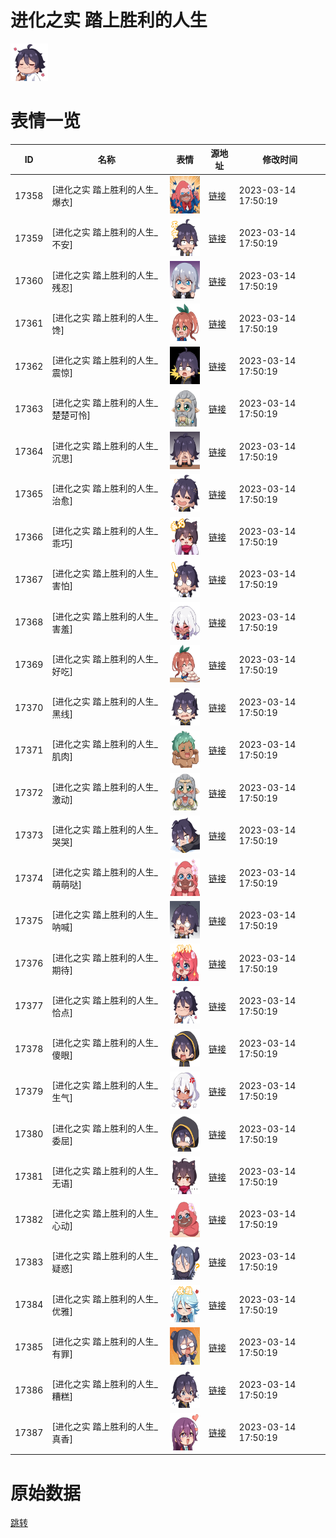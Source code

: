 # 进化之实 踏上胜利的人生

<img src="./cover.png" height="60" alt="cover" />

# 表情一览

|ID|名称|表情|源地址|修改时间|
|----|----|----|----|----|
|17358|[进化之实 踏上胜利的人生_爆衣]|<img src="./pic/017358_%5B进化之实 踏上胜利的人生_爆衣%5D.png" height="60" alt="爆衣"/>|[链接](https://i0.hdslb.com/bfs/emote/2120b0e427b99fff12cd172bcf293d25e2a3274d.png)|2023-03-14 17:50:19|
|17359|[进化之实 踏上胜利的人生_不安]|<img src="./pic/017359_%5B进化之实 踏上胜利的人生_不安%5D.png" height="60" alt="不安"/>|[链接](https://i0.hdslb.com/bfs/emote/27e51e1447c3d81d3c5b4a5b50cc57d178a1cc95.png)|2023-03-14 17:50:19|
|17360|[进化之实 踏上胜利的人生_残忍]|<img src="./pic/017360_%5B进化之实 踏上胜利的人生_残忍%5D.png" height="60" alt="残忍"/>|[链接](https://i0.hdslb.com/bfs/emote/f37fb95f2e4aad8f5455d8df40ee340f9c7998ce.png)|2023-03-14 17:50:19|
|17361|[进化之实 踏上胜利的人生_馋]|<img src="./pic/017361_%5B进化之实 踏上胜利的人生_馋%5D.png" height="60" alt="馋"/>|[链接](https://i0.hdslb.com/bfs/emote/a178e8e625c56fd7bd6ffebae8c185b54bdc15d4.png)|2023-03-14 17:50:19|
|17362|[进化之实 踏上胜利的人生_震惊]|<img src="./pic/017362_%5B进化之实 踏上胜利的人生_震惊%5D.png" height="60" alt="震惊"/>|[链接](https://i0.hdslb.com/bfs/emote/8aaf9b91e1e62176d8b18feb2c15d46340ef454d.png)|2023-03-14 17:50:19|
|17363|[进化之实 踏上胜利的人生_楚楚可怜]|<img src="./pic/017363_%5B进化之实 踏上胜利的人生_楚楚可怜%5D.png" height="60" alt="楚楚可怜"/>|[链接](https://i0.hdslb.com/bfs/emote/d24510ff6a99f62bec19ada058c90d6b25e95404.png)|2023-03-14 17:50:19|
|17364|[进化之实 踏上胜利的人生_沉思]|<img src="./pic/017364_%5B进化之实 踏上胜利的人生_沉思%5D.png" height="60" alt="沉思"/>|[链接](https://i0.hdslb.com/bfs/emote/9e5c70cc19eaa4c6a80769d7df399349cf5db131.png)|2023-03-14 17:50:19|
|17365|[进化之实 踏上胜利的人生_治愈]|<img src="./pic/017365_%5B进化之实 踏上胜利的人生_治愈%5D.png" height="60" alt="治愈"/>|[链接](https://i0.hdslb.com/bfs/emote/619f52478622a06cdc98332db47585f32cec2028.png)|2023-03-14 17:50:19|
|17366|[进化之实 踏上胜利的人生_乖巧]|<img src="./pic/017366_%5B进化之实 踏上胜利的人生_乖巧%5D.png" height="60" alt="乖巧"/>|[链接](https://i0.hdslb.com/bfs/emote/360370155bcdb7d1629c61b9186ca5e014f47f8b.png)|2023-03-14 17:50:19|
|17367|[进化之实 踏上胜利的人生_害怕]|<img src="./pic/017367_%5B进化之实 踏上胜利的人生_害怕%5D.png" height="60" alt="害怕"/>|[链接](https://i0.hdslb.com/bfs/emote/e0a50d2c8e1facf417e444fce560b090d1d04019.png)|2023-03-14 17:50:19|
|17368|[进化之实 踏上胜利的人生_害羞]|<img src="./pic/017368_%5B进化之实 踏上胜利的人生_害羞%5D.png" height="60" alt="害羞"/>|[链接](https://i0.hdslb.com/bfs/emote/05660e9eb20a69d4a1767ec767e5e2eeedfecb63.png)|2023-03-14 17:50:19|
|17369|[进化之实 踏上胜利的人生_好吃]|<img src="./pic/017369_%5B进化之实 踏上胜利的人生_好吃%5D.png" height="60" alt="好吃"/>|[链接](https://i0.hdslb.com/bfs/emote/77fc7269d2a8599e417b0ad07bbe26f0315b2d48.png)|2023-03-14 17:50:19|
|17370|[进化之实 踏上胜利的人生_黑线]|<img src="./pic/017370_%5B进化之实 踏上胜利的人生_黑线%5D.png" height="60" alt="黑线"/>|[链接](https://i0.hdslb.com/bfs/emote/4b9d47233cc2e783c0f3d0b36c2dacdf9598d8c5.png)|2023-03-14 17:50:19|
|17371|[进化之实 踏上胜利的人生_肌肉]|<img src="./pic/017371_%5B进化之实 踏上胜利的人生_肌肉%5D.png" height="60" alt="肌肉"/>|[链接](https://i0.hdslb.com/bfs/emote/b6891cf900858cb6914a70cb8f90b6520dc7385d.png)|2023-03-14 17:50:19|
|17372|[进化之实 踏上胜利的人生_激动]|<img src="./pic/017372_%5B进化之实 踏上胜利的人生_激动%5D.png" height="60" alt="激动"/>|[链接](https://i0.hdslb.com/bfs/emote/5f3d83a787e303b0d56afbe9349e9e7aff3ba0c4.png)|2023-03-14 17:50:19|
|17373|[进化之实 踏上胜利的人生_哭哭]|<img src="./pic/017373_%5B进化之实 踏上胜利的人生_哭哭%5D.png" height="60" alt="哭哭"/>|[链接](https://i0.hdslb.com/bfs/emote/82e56fd6348a4dc7d12dc39ab3f30c7865e43baa.png)|2023-03-14 17:50:19|
|17374|[进化之实 踏上胜利的人生_萌萌哒]|<img src="./pic/017374_%5B进化之实 踏上胜利的人生_萌萌哒%5D.png" height="60" alt="萌萌哒"/>|[链接](https://i0.hdslb.com/bfs/emote/9438bb78087db35a96325403b2f34bd6a0ef873c.png)|2023-03-14 17:50:19|
|17375|[进化之实 踏上胜利的人生_呐喊]|<img src="./pic/017375_%5B进化之实 踏上胜利的人生_呐喊%5D.png" height="60" alt="呐喊"/>|[链接](https://i0.hdslb.com/bfs/emote/46585188ef23f86358c5dfce51e44a56fad1e92f.png)|2023-03-14 17:50:19|
|17376|[进化之实 踏上胜利的人生_期待]|<img src="./pic/017376_%5B进化之实 踏上胜利的人生_期待%5D.png" height="60" alt="期待"/>|[链接](https://i0.hdslb.com/bfs/emote/35dbb05a6369921b915c5c825c13f0f36df98cc2.png)|2023-03-14 17:50:19|
|17377|[进化之实 踏上胜利的人生_恰点]|<img src="./pic/017377_%5B进化之实 踏上胜利的人生_恰点%5D.png" height="60" alt="恰点"/>|[链接](https://i0.hdslb.com/bfs/emote/48c977f6a2a70ff6f58387f376cdf6cf6b02f4bf.png)|2023-03-14 17:50:19|
|17378|[进化之实 踏上胜利的人生_傻眼]|<img src="./pic/017378_%5B进化之实 踏上胜利的人生_傻眼%5D.png" height="60" alt="傻眼"/>|[链接](https://i0.hdslb.com/bfs/emote/0eab49f27cc51cd4e85f55e270cbc998f80860eb.png)|2023-03-14 17:50:19|
|17379|[进化之实 踏上胜利的人生_生气]|<img src="./pic/017379_%5B进化之实 踏上胜利的人生_生气%5D.png" height="60" alt="生气"/>|[链接](https://i0.hdslb.com/bfs/emote/de834371b2e7bb766e6f429ecd1340c0933ecd2c.png)|2023-03-14 17:50:19|
|17380|[进化之实 踏上胜利的人生_委屈]|<img src="./pic/017380_%5B进化之实 踏上胜利的人生_委屈%5D.png" height="60" alt="委屈"/>|[链接](https://i0.hdslb.com/bfs/emote/865dcdf7be2990aff681c8e829543ee67a4beb85.png)|2023-03-14 17:50:19|
|17381|[进化之实 踏上胜利的人生_无语]|<img src="./pic/017381_%5B进化之实 踏上胜利的人生_无语%5D.png" height="60" alt="无语"/>|[链接](https://i0.hdslb.com/bfs/emote/ee83ed531f8a92fb34826085f9c468aa747a19ca.png)|2023-03-14 17:50:19|
|17382|[进化之实 踏上胜利的人生_心动]|<img src="./pic/017382_%5B进化之实 踏上胜利的人生_心动%5D.png" height="60" alt="心动"/>|[链接](https://i0.hdslb.com/bfs/emote/9b111a0498fc0bc492b9f0799bf52fc74e15ff4b.png)|2023-03-14 17:50:19|
|17383|[进化之实 踏上胜利的人生_疑惑]|<img src="./pic/017383_%5B进化之实 踏上胜利的人生_疑惑%5D.png" height="60" alt="疑惑"/>|[链接](https://i0.hdslb.com/bfs/emote/2394f966d04a0d2da4952449f2e3fa844d96d6c7.png)|2023-03-14 17:50:19|
|17384|[进化之实 踏上胜利的人生_优雅]|<img src="./pic/017384_%5B进化之实 踏上胜利的人生_优雅%5D.png" height="60" alt="优雅"/>|[链接](https://i0.hdslb.com/bfs/emote/847d47cc627621a5f0713bd409e7935c62678d25.png)|2023-03-14 17:50:19|
|17385|[进化之实 踏上胜利的人生_有罪]|<img src="./pic/017385_%5B进化之实 踏上胜利的人生_有罪%5D.png" height="60" alt="有罪"/>|[链接](https://i0.hdslb.com/bfs/emote/fcc03448b5c8ae1389e9c1ce3e79ae4724498bd2.png)|2023-03-14 17:50:19|
|17386|[进化之实 踏上胜利的人生_糟糕]|<img src="./pic/017386_%5B进化之实 踏上胜利的人生_糟糕%5D.png" height="60" alt="糟糕"/>|[链接](https://i0.hdslb.com/bfs/emote/104a617adf54a0b6e744bb2d5803898858ae1d85.png)|2023-03-14 17:50:19|
|17387|[进化之实 踏上胜利的人生_真香]|<img src="./pic/017387_%5B进化之实 踏上胜利的人生_真香%5D.png" height="60" alt="真香"/>|[链接](https://i0.hdslb.com/bfs/emote/2d7b0e62676e43f5ffe9f08e71f1bab8386a2f73.png)|2023-03-14 17:50:19|

# 原始数据

[跳转](./raw.json)

